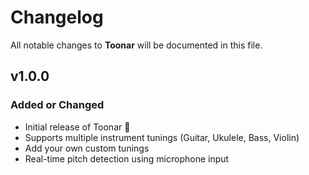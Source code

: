 # Changelog

All notable changes to **Toonar** will be documented in this file.

## v1.0.0

### Added or Changed

- Initial release of Toonar 🎉
- Supports multiple instrument tunings (Guitar, Ukulele, Bass, Violin)
- Add your own custom tunings
- Real-time pitch detection using microphone input
